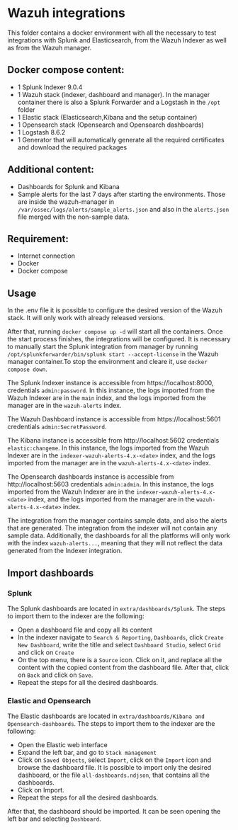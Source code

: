 # Wazuh integrations
This folder contains a docker environment with all the necessary to test integrations with Splunk and Elasticsearch, from the Wazuh Indexer as well as from the Wazuh manager. 

## Docker compose content:
- 1 Splunk Indexer 9.0.4
- 1 Wazuh stack (indexer, dashboard and manager). In the manager container there is also a Splunk Forwarder and a Logstash in the `/opt` folder
- 1 Elastic stack (Elasticsearch,Kibana and the setup container)
- 1 Opensearch stack (Opensearch and Opensearch dashboards)
- 1 Logstash 8.6.2 
- 1 Generator that will automatically generate all the required certificates and download the required packages

## Additional content: 
- Dashboards for Splunk and Kibana
- Sample alerts for the last 7 days after starting the environments. Those are inside the wazuh-manager in `/var/ossec/logs/alerts/sample_alerts.json` and also in the `alerts.json` file merged with the non-sample data.

## Requirement:
- Internet connection
- Docker
- Docker compose

## Usage
In the .env file it is possible to configure the desired version of the Wazuh stack. It will only work with already released versions. 

After that, running `docker compose up -d` will start all the containers. Once the start process finishes, the integrations will be configured. It is necessary to manually start the Splunk integration from manager by running `/opt/splunkforwarder/bin/splunk start --accept-license` in the Wazuh manager container.To stop the environment and cleare it, use `docker compose down`.

The Splunk Indexer instance is accessible from https://localhost:8000, credentials `admin:password`. In this instance, the logs imported from the Wazuh Indexer are in the `main` index, and the logs imported from the manager are in the `wazuh-alerts` index.

The Wazuh Dashboard instance is accessible from https://localhost:5601 credentials `admin:SecretPassword`. 

The Kibana instance is accessible from http://localhost:5602 credentials `elastic:changeme`. In this instance, the logs imported from the Wazuh Indexer are in the `indexer-wazuh-alerts-4.x-<date>` index, and the logs imported from the manager are in the `wazuh-alerts-4.x-<date>` index.

The Opensearch dashboards instance is accessible from http://localhost:5603 credentials `admin:admin`. In this instance, the logs imported from the Wazuh Indexer are in the `indexer-wazuh-alerts-4.x-<date>` index, and the logs imported from the manager are in the `wazuh-alerts-4.x-<date>` index.

The integration from the manager contains sample data, and also the alerts that are generated. The integration from the indexer will not contain any sample data. Additionally, the dashboards for all the platforms will only work with the index `wazuh-alerts...`, meaning that they will not reflect the data generated from the Indexer integration.
## Import dashboards
### Splunk 
The Splunk dashboards are located in `extra/dashboards/Splunk`. The steps to import them to the indexer are the following:
- Open a dashboard file and copy all its content
- In the indexer navigate to `Search & Reporting`, `Dashboards`, click `Create New Dashboard`, write the title and select `Dashboard Studio`, select `Grid` and click on `Create`
- On the top menu, there is a `Source` icon. Click on it, and replace all the content with the copied content from the dashboard file. After that, click on `Back` and click on `Save`.
- Repeat the steps for all the desired dashboards.

### Elastic and Opensearch
The Elastic dashboards are located in `extra/dashboards/Kibana and Opensearch-dashboards`. The steps to import them to the indexer are the following:
- Open the Elastic web interface
- Expand the left bar, and go to `Stack management`
- Click on `Saved Objects`, select `Import`, click on the `Import` icon and browse the dashboard file. It is possible to import only the desired dashboard, or the file `all-dashboards.ndjson`, that contains all the dashboards.
- Click on Import.
- Repeat the steps for all the desired dashboards.

After that, the dashboard should be imported. It can be seen opening the left bar and selecting `Dashboard`. 

